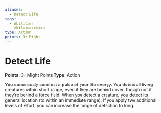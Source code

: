 ```yaml
---
aliases:
  - Detect Life
tags:
  - Abilities
  - Abilitiesction
type: Action
points: 3+ Might
---
```


# Detect Life

**Points**: 3+ Might Points
**Type**: Action

You consciously send out a pulse of your life energy. You detect all living creatures within short range, even if they are behind cover, though not if they’re behind a force field. When you detect a creature, you detect its general location (to within an immediate range). If you apply two additional levels of Effort, you can increase the range of detection to long.
